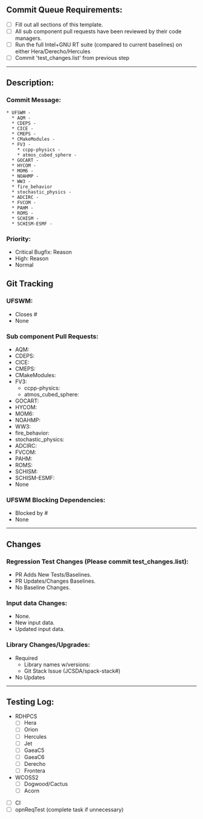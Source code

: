<!-- INSTRUCTIONS: 
- PLEASE READ/FOLLOW THE DIRECTIONS IN EACH SECTION
- Complete the 'Commit Queue Requirements' below
- Please use github markup as much as possible (https://docs.github.com/en/get-started/writing-on-github)
- Please leave your PR in a draft state until all underlying work is completed.
-->
## Commit Queue Requirements:
<!--
- Please complete the items that follow this.
- Please "check off" completed items. Use [X] for a filled in checkbox or leave it [ ] for an empty checkbox
- Your PR will not be considered until all requirements are met.
- THIS IS YOUR RESPONSIBILITY
 -->
- [ ] Fill out all sections of this template.
- [ ] All sub component pull requests have been reviewed by their code managers.
- [ ] Run the full Intel+GNU RT suite (compared to current baselines) on either Hera/Derecho/Hercules
- [ ] Commit 'test_changes.list' from previous step
---
## Description:
<!--
Please provide a detailed verbose description of what this PR does
-->


### Commit Message:
<!--
Please provide concise information for The UFS-WM and/or each sub-component:
Please delete what is not needed.
-->
```
* UFSWM - 
  * AQM - 
  * CDEPS - 
  * CICE - 
  * CMEPS - 
  * CMakeModules - 
  * FV3 - 
    * ccpp-physics - 
    * atmos_cubed_sphere - 
  * GOCART - 
  * HYCOM - 
  * MOM6 - 
  * NOAHMP - 
  * WW3 - 
  * fire_behavior
  * stochastic_physics - 
  * ADCIRC -
  * FVCOM -
  * PAHM -
  * ROMS -
  * SCHISM -
  * SCHISM-ESMF -
```

### Priority:
<!--
Please provide the priority you would prefer this pull request to have.
* Critical Bugfix: Model is wrong.
* High: Time-sensitive project.
* Normal.
Please delete the ones that are not applicable
-->
* Critical Bugfix: Reason
* High: Reason
* Normal

## Git Tracking
### UFSWM:
<!--
Please add the UFS-WM github issue here if there is one
Please delete the one that is not applicable.
-->
* Closes #
* None

### Sub component Pull Requests:
<!--
Please provide a list of sub-components involved with this pull request.
Please provide links to the sub-component pull requests as shown below.
Please delete what is not needed.
Example:
* FV3: NOAA-EMC/fv3atm#734
  * ccpp-physics: ufs-community/ccpp-physics#33
* WW3: NOAA-EMC/WW3#321
-->
* AQM:
* CDEPS:
* CICE:
* CMEPS:
* CMakeModules:
* FV3:
  * ccpp-physics:
  * atmos_cubed_sphere:
* GOCART:
* HYCOM:
* MOM6:
* NOAHMP:
* WW3:
* fire_behavior:
* stochastic_physics:
* ADCIRC:
* FVCOM:
* PAHM:
* ROMS:
* SCHISM:
* SCHISM-ESMF:
* None

### UFSWM Blocking Dependencies:
<!--
If there are any UFSWM PR's that are needed to be completed before this one, please add links
to them here
Please delete what is not needed.
-->
* Blocked by #
* None

---
## Changes
### Regression Test Changes (Please commit test_changes.list):
<!--
Please let us know if this PR creates new baselines, changes baselines or not.
Please delete what is not needed.
Please make sure you have properly submitted test_changes.list
-->
* PR Adds New Tests/Baselines.
* PR Updates/Changes Baselines.
* No Baseline Changes.

### Input data Changes:
<!--
If there are any changes to input-data for a test, please provide information here.
Please delete what is not needed.
-->
* None.
* New input data.
* Updated input data.

### Library Changes/Upgrades:
<!-- Library updates take time. Please provide library and version information here.
** SPECIAL INSTRUCTIONS **
If this PR needs updates to libraries please make sure to accomplish the following tasks:
- Create separate issue in (https://github.com/JCSDA/spack-stack) asking for update to library. Include library name, library version.
- Add issue link from JCSDA/spack-stack following this item <!-- for example: "* JCSDA/spack-stack#1757"

Please delete what is not needed.
-->
* Required
  * Library names w/versions:
  * Git Stack Issue (JCSDA/spack-stack#)
* No Updates
  
---
<!-- STOP!!! THE FOLLOWING IS FOR CODE MANAGERS ONLY. PLEASE DO NOT FILL OUT -->
## Testing Log:
- RDHPCS
  - [ ] Hera
  - [ ] Orion
  - [ ] Hercules
  - [ ] Jet
  - [ ] GaeaC5
  - [ ] GaeaC6
  - [ ] Derecho
  - [ ] Frontera
- WCOSS2
  - [ ] Dogwood/Cactus
  - [ ] Acorn
- [ ] CI
- [ ] opnReqTest (complete task if unnecessary)
